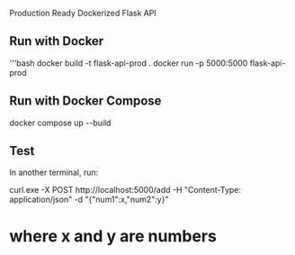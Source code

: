 Production Ready Dockerized Flask API

## Run with Docker
'''bash
docker build -t flask-api-prod .
docker run -p 5000:5000 flask-api-prod

## Run with Docker Compose
docker compose up --build

## Test
In another terminal, run:

curl.exe -X POST http://localhost:5000/add -H "Content-Type: application/json" -d "{\"num1\":x,\"num2\":y}"
# where x and y are numbers

